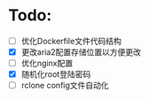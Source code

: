 # Todo:
- [ ] 优化Dockerfile文件代码结构
- [x] 更改aria2配置存储位置以方便更改
- [ ] 优化nginx配置
- [x] 随机化root登陆密码
- [ ] rclone config文件自动化
